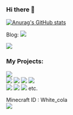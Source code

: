 ### Hi there 👋

<!--
**itscola/itscola** is a ✨ _special_ ✨ repository because its `README.md` (this file) appears on your GitHub profile.

Here are some ideas to get you started:

- 🔭 I’m currently working on ...
- 🌱 I’m currently learning ...
- 👯 I’m looking to collaborate on ...
- 🤔 I’m looking for help with ...
- 💬 Ask me about ...
- 📫 How to reach me: ...
- 😄 Pronouns: ...
- ⚡ Fun fact: ...
-->

[![Anurag's GitHub stats](https://github-readme-stats.vercel.app/api?username=itscola)](https://github.com/anuraghazra/github-readme-stats) 

Blog: [![](https://img.shields.io/badge/blog-@White_cola-blue.svg)](https://whitecola.top/)     

![](https://komarev.com/ghpvc/?username=itscola)

### My Projects:   
[![](https://img.shields.io/badge/MinecraftLauncherCore-Colability-red.svg)](https://github.com/RevollCode/Colability)      
[![](https://img.shields.io/badge/MagicList[BukkitPlugin]-PowerfulWhiteList-blue.svg)](https://github.com/itscola/MagicList)
[![](https://img.shields.io/badge/HiPlugin[BukkitPlugin]-FrameWork-blue.svg)](https://github.com/itscola/HiPlugin)
[![](https://img.shields.io/badge/GDPOfChinaForecasting-ByMachineLearning-orange.svg)](https://github.com/itscola/GDPOfChinaForecasting)
[![](https://img.shields.io/badge/DoubleClick-FabricMod-yellow.svg)](https://github.com/itscola/doubleclick)  
[![](https://img.shields.io/badge/MCPL-MCPlayer-green.svg)](https://github.com/itscola/MCPL)
[![](https://img.shields.io/badge/ITech[BukkitPlugin]-TechPlugin-grey.svg)](https://github.com/itscola/ITech)
[![](https://img.shields.io/badge/BukkitWhitelist[BukkitPlugin]-更好的白名单插件-grey.svg)](https://github.com/itscola/BukkitWhiteList)  etc.

Minecraft ID : White_cola   
[![](https://img.shields.io/badge/White_cola-NameMC-blue.svg)](https://namemc.com/profile/White_cola.1)

